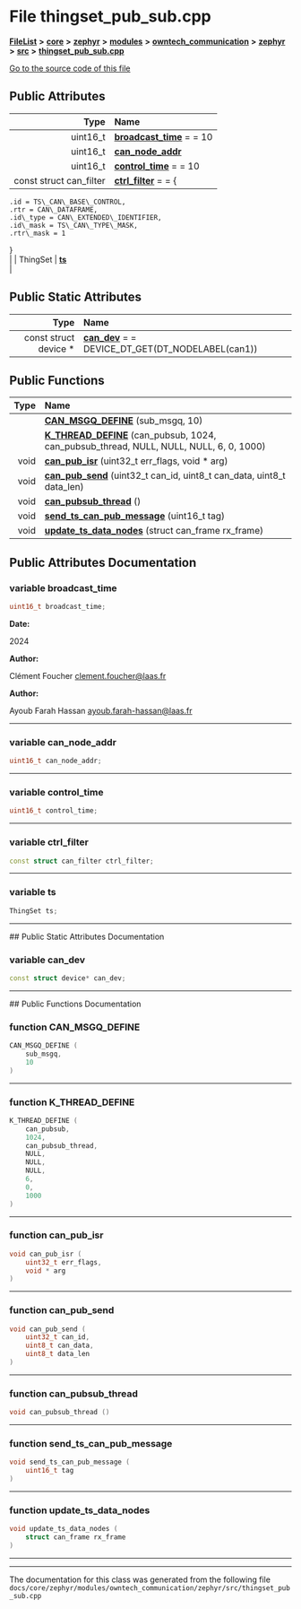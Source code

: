 

# File thingset\_pub\_sub.cpp



[**FileList**](files.md) **>** [**core**](dir_771164b9325b04f1442f7a3ffa8ecb89.md) **>** [**zephyr**](dir_09002e7ce91f09aeb040dfd1861a47f4.md) **>** [**modules**](dir_6d0fb8ab814c517e7f155fb837e32f72.md) **>** [**owntech\_communication**](dir_c4fe9b0224a9586dd317852c3c5604f8.md) **>** [**zephyr**](dir_ed8beaa694e779377b0049b01e5ade22.md) **>** [**src**](dir_1a412f239039e530bef8001f48cd80a4.md) **>** [**thingset\_pub\_sub.cpp**](thingset__pub__sub_8cpp.md)

[Go to the source code of this file](thingset__pub__sub_8cpp_source.md)
























## Public Attributes

| Type | Name |
| ---: | :--- |
|  uint16\_t | [**broadcast\_time**](#variable-broadcast_time)   = = 10<br> |
|  uint16\_t | [**can\_node\_addr**](#variable-can_node_addr)  <br> |
|  uint16\_t | [**control\_time**](#variable-control_time)   = = 10<br> |
|  const struct can\_filter | [**ctrl\_filter**](#variable-ctrl_filter)   = = {
    .id = TS\_CAN\_BASE\_CONTROL,
    .rtr = CAN\_DATAFRAME,
    .id\_type = CAN\_EXTENDED\_IDENTIFIER,
    .id\_mask = TS\_CAN\_TYPE\_MASK,
    .rtr\_mask = 1
}<br> |
|  ThingSet | [**ts**](#variable-ts)  <br> |


## Public Static Attributes

| Type | Name |
| ---: | :--- |
|  const struct device \* | [**can\_dev**](#variable-can_dev)   = = DEVICE\_DT\_GET(DT\_NODELABEL(can1))<br> |














## Public Functions

| Type | Name |
| ---: | :--- |
|   | [**CAN\_MSGQ\_DEFINE**](#function-can_msgq_define) (sub\_msgq, 10) <br> |
|   | [**K\_THREAD\_DEFINE**](#function-k_thread_define) (can\_pubsub, 1024, can\_pubsub\_thread, NULL, NULL, NULL, 6, 0, 1000) <br> |
|  void | [**can\_pub\_isr**](#function-can_pub_isr) (uint32\_t err\_flags, void \* arg) <br> |
|  void | [**can\_pub\_send**](#function-can_pub_send) (uint32\_t can\_id, uint8\_t can\_data, uint8\_t data\_len) <br> |
|  void | [**can\_pubsub\_thread**](#function-can_pubsub_thread) () <br> |
|  void | [**send\_ts\_can\_pub\_message**](#function-send_ts_can_pub_message) (uint16\_t tag) <br> |
|  void | [**update\_ts\_data\_nodes**](#function-update_ts_data_nodes) (struct can\_frame rx\_frame) <br> |




























## Public Attributes Documentation




### variable broadcast\_time 

```C++
uint16_t broadcast_time;
```





**Date:**

2024




**Author:**

Clément Foucher [clement.foucher@laas.fr](mailto:clement.foucher@laas.fr) 




**Author:**

Ayoub Farah Hassan [ayoub.farah-hassan@laas.fr](mailto:ayoub.farah-hassan@laas.fr) 





        

<hr>



### variable can\_node\_addr 

```C++
uint16_t can_node_addr;
```




<hr>



### variable control\_time 

```C++
uint16_t control_time;
```




<hr>



### variable ctrl\_filter 

```C++
const struct can_filter ctrl_filter;
```




<hr>



### variable ts 

```C++
ThingSet ts;
```




<hr>
## Public Static Attributes Documentation




### variable can\_dev 

```C++
const struct device* can_dev;
```




<hr>
## Public Functions Documentation




### function CAN\_MSGQ\_DEFINE 

```C++
CAN_MSGQ_DEFINE (
    sub_msgq,
    10
) 
```




<hr>



### function K\_THREAD\_DEFINE 

```C++
K_THREAD_DEFINE (
    can_pubsub,
    1024,
    can_pubsub_thread,
    NULL,
    NULL,
    NULL,
    6,
    0,
    1000
) 
```




<hr>



### function can\_pub\_isr 

```C++
void can_pub_isr (
    uint32_t err_flags,
    void * arg
) 
```




<hr>



### function can\_pub\_send 

```C++
void can_pub_send (
    uint32_t can_id,
    uint8_t can_data,
    uint8_t data_len
) 
```




<hr>



### function can\_pubsub\_thread 

```C++
void can_pubsub_thread () 
```




<hr>



### function send\_ts\_can\_pub\_message 

```C++
void send_ts_can_pub_message (
    uint16_t tag
) 
```




<hr>



### function update\_ts\_data\_nodes 

```C++
void update_ts_data_nodes (
    struct can_frame rx_frame
) 
```




<hr>

------------------------------
The documentation for this class was generated from the following file `docs/core/zephyr/modules/owntech_communication/zephyr/src/thingset_pub_sub.cpp`

